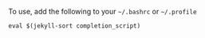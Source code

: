 To use, add the following to your `~/.bashrc` or `~/.profile`

    eval $(jekyll-sort completion_script)
